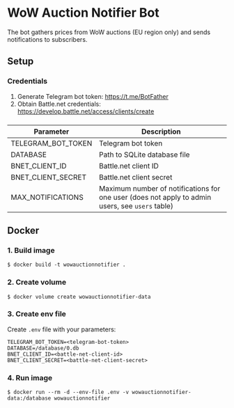 # WoW Auction Notifier Bot

The bot gathers prices from WoW auctions (EU region only) and sends notifications to subscribers.

## Setup

### Credentials

1. Generate Telegram bot token: https://t.me/BotFather
2. Obtain Battle.net credentials: https://develop.battle.net/access/clients/create

###

|Parameter|Description|
|---|---|
|TELEGRAM_BOT_TOKEN|Telegram bot token|
|DATABASE|Path to SQLite database file|
|BNET_CLIENT_ID|Battle.net client ID|
|BNET_CLIENT_SECRET|Battle.net client secret|
|MAX_NOTIFICATIONS|Maximum number of notifications for one user (does not apply to admin users, see `users` table)|

## Docker

### 1. Build image

```shell
$ docker build -t wowauctionnotifier .
```

### 2. Create volume

```shell
$ docker volume create wowauctionnotifier-data
```

### 3. Create env file

Create `.env` file with your parameters:

```
TELEGRAM_BOT_TOKEN=<telegram-bot-token>
DATABASE=/database/0.db
BNET_CLIENT_ID=<battle-net-client-id>
BNET_CLIENT_SECRET=<battle-net-client-secret>
```

### 4. Run image

```shell
$ docker run --rm -d --env-file .env -v wowauctionnotifier-data:/database wowauctionnotifier
```
